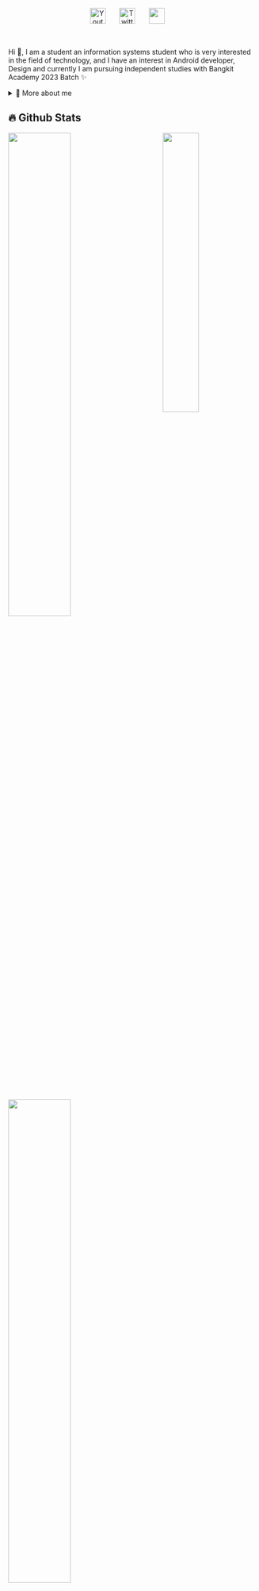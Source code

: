 <p align="center">
  <a href="[https://www.youtube.com/UCRX2pao9vPLyVcPEQWIlUoA](https://www.youtube.com/channel/UCfCL-AUomzxUn_ee_1Q6YYQ)"><img width="32px" alt="Youtube" title="Youtube" src="https://i.imgur.com/qiXu7b2.png"/></a>
  &#8287;&#8287;&#8287;&#8287;&#8287;
  <a href="[https://twitter.com/NezukoSocial](https://twitter.com/Bobbysa23896400)"><img width="32px" alt="Twitter" title="Twitter" src="https://i.imgur.com/OXZM1L6.png"/></a>
  &#8287;&#8287;&#8287;&#8287;&#8287;
  <a [href="https://discord.gg/pochita](https://discord.gg/KBpY2ymg)" alt="Join our community"><img width="32px" src="https://i.imgur.com/OViZO8J.png"/></a>
  &#8287;&#8287;&#8287;&#8287;&#8287;
</p>

<br/>

<p>
  
Hi 👋, I am a student an information systems student who is very interested in the field of technology, and I have an interest in Android developer, Design and currently I am pursuing independent studies with Bangkit Academy 2023 Batch ✨

<div>
<details>
  <summary>🧑 More about me</summary>

- 🔭 I have just graduated from the Rise Academy 2023 batch 2 program

- 🌱 I’m currently learning **everything** 🤓

- 🤝 I am looking for friends to study together**

- 👨‍💻 Lets Follow my Linkedid [Lets Connet With Oby]([https://www.linkedin.com/in/sergiogarciagamez/](https://www.linkedin.com/in/bobby-saputra-34339a240/))

- 💬 I am very interested in the field of technology, specifically mobile developer, machine learning and design**

- 📫 My Instagram [bobbysptra12](https://www.instagram.com/bobby_sptra12/)**

</details>
  
</p>
  
<!--
<details>
  <summary>📕 Blog Posts</summary>
  <br />
</details>
</div>
-->

## 🔥 Github Stats

<img align="right" width="38%" src="https://i.imgur.com/VxANS89.jpg"/>

  <a href="https://github.com/Oby12"><img width="50%" src="https://github-readme-stats.vercel.app/api?username=Giingu&theme=radical&title_color=ff3068?"></a>
  <a href="https://github.com/Oby12"><img width="50%" src="http://github-readme-streak-stats.herokuapp.com/?user=Giingu&theme=radical&date_format=M%20j%5B%2C%20Y%5D&ring=ff3068&fire=ff3068&sideNums=ff3068"></a>

## 📘 My top open source projects

<p align="left">
    <a href="https://github.com/Enhanced-TTVDropBot"><img width="25%" src="https://denvercoder1-github-readme-stats.vercel.app/api/pin/?username=Giingu&repo=Enhanced-TTVDropBot&hide_border=true&bg_color=1F222E&title_color=F85D7F&icon_color=F8D866&theme=react&show_icons=false" alt="readme-typing-svg"></a>
  <a href="https://github.com/Giingu/DiscordPlus"><img width="25%" src="https://denvercoder1-github-readme-stats.vercel.app/api/pin?username=Giingu&repo=DiscordPlus&theme=react&bg_color=1F222E&title_color=F85D7F&icon_color=F8D866&hide_border=true&show_icons=false" alt="custom-icon-badges"></a>
</p>

<p align="left">
  <a href="https://github.com/Oby12?tab=repositories&sort=stargazers"><img alt="All Repositories" title="All Repositories" src="https://custom-icon-badges.herokuapp.com/badge/-All%20Repos-2962FF?style=for-the-badge&logoColor=white&logo=repo"/></a>
</p>
<p align="right">
  <a href="https://top.gg/bot/623481583411658753">
    <img alt="nezuko bot" title="Check out Nezuko" src="https://custom-icon-badges.herokuapp.com/badge/Add%20Nezuko-D15E9B.svg?color=%23E05D44&label=Bot&logo=sdfdfsd&logoColor=white&style=for-the-badge&labelColor=CE4630"/></a> 
  <a href="https://www.discord.gg/shiba">
    <img alt="discord community" title="Join our community" src="https://custom-icon-badges.herokuapp.com/discord/624217127540359188?color=%23E1AD0E&logo=comments&logoColor=white&style=for-the-badge&labelColor=C79600"/></a><br>
  <a href="https://github.com/Giingu?tab=repositories&sort=stargazers">
    <img alt="total stars" title="Total stars on GitHub" src="https://custom-icon-badges.herokuapp.com/badge/dynamic/json?logo=star&host=formatted-dynamic-badges.herokuapp.com&formatter=metric&style=for-the-badge&color=55960c&labelColor=%23488207&label=stars&query=%24.stars&url=https%3A%2F%2Fapi.github-star-counter.workers.dev%2Fuser%2FOby12"/></a>
  <a href="https://github.com/Oby12?tab=followers">
    <img alt="followers" title="Follow me on Github" src="https://custom-icon-badges.herokuapp.com/github/followers/Oby12?color=236ad3&labelColor=1155ba&style=for-the-badge&logo=person-add&label=Follow&logoColor=white"/></a>
  <a href="https://github.com/giingu">
    <img alt="views" title="GitHub profile views" src="https://kounter.tk/badge/giingu?label=&color=333&style=for-the-badge&cntSuffix=%20Views"/></a>
</p>

## 🎮 Try pressing the buttons and come back down

<div style="background:white;">
<img src="https://toy.aoaoao.me/image" width="300"/> 


<br><a href="https://toy.aoaoao.me/control?button=2&callback=https://github.com/Oby12"><img src="https://raw.githubusercontent.com/Oby12/Oby12/main/images/blank.png" width="35"/><img src="https://raw.githubusercontent.com/Oby12/Oby12/main/images/up.png" width="35"/></a>
<br><a href="https://toy.aoaoao.me/control?button=1&callback=https://github.com/Oby12"><img src="https://raw.githubusercontent.com/Oby12/Oby12/main/images/left.png" width="35"/></a><img src="https://raw.githubusercontent.com/Oby12/Oby12/main/images/blank.png" width="35"/><a href="https://toy.aoaoao.me/control?button=0&callback=https://github.com/Oby12"><img src="https://raw.githubusercontent.com/Oby12/Oby12/main/images/right.png" width="35"/></a><img src="https://raw.githubusercontent.com/Oby12/Oby12/main/images/blank.png" width="35"/><img src="https://raw.githubusercontent.com/Oby12/Oby12/main/images/blank.png" width="35"/><img src="https://raw.githubusercontent.com/Oby12/Oby12/main/images/blank.png" width="35"/><a href="https://toy.aoaoao.me/control?button=5&callback=https://github.com/Oby12"><img src="https://raw.githubusercontent.com/Oby12/Oby12/main/images/B.png" width="35"/></a> <a href="https://toy.aoaoao.me/control?button=4&callback=https://github.com/Oby12"><img src="https://raw.githubusercontent.com/Oby12/Oby12/main/images/A.png" width="35"/></a>
<br><a href="https://toy.aoaoao.me/control?button=3&callback=https://github.com/Oby12"><img src="https://raw.githubusercontent.com/Giingu/Oby12/main/images/blank.png" width="35"/><img src="https://raw.githubusercontent.com/Oby12/Oby12/main/images/down.png" width="35"/></a>
<br><img src="https://raw.githubusercontent.com/Oby12/Oby12/main/images/blank.png" width="35"/><img src="https://raw.githubusercontent.com/Oby12/Oby12/main/images/blank.png" width="35"/><a href="https://toy.aoaoao.me/control?button=6&callback=https://github.com/Oby12"><img src="https://raw.githubusercontent.com/Oby12/Oby12/main/images/select.png" height="35"/></a> <a href="https://toy.aoaoao.me/control?button=7&callback=https://github.com/Oby12"><img src="https://raw.githubusercontent.com/Oby12/Oby12/main/images/start.png" height="35" /></a>
  </div>
